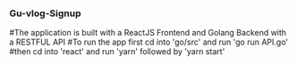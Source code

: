 ### Gu-vlog-Signup
#The application is built with a ReactJS Frontend and Golang Backend with a RESTFUL API
#To run the app first cd into 'go/src' and run 'go run API.go'
#then cd into 'react' and run 'yarn' followed by 'yarn start'
